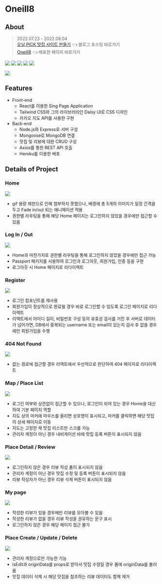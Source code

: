 # Oneill8

## About

> 2022.07.23 - 2022.08.04 <br> [오닐 PICK 맛집 사이트 만들기](https://velog.io/@yujinoneill/series/Oneill8-%EB%A7%9B%EC%A7%91-%EC%82%AC%EC%9D%B4%ED%8A%B8) 👈 블로그 포스팅 바로가기 <br> [Oneill8](https://oneill8.herokuapp.com/) 👈 배포한 페이지 바로가기

<img src="https://img.shields.io/badge/mongodb-47A248?style=for-the-badge&logo=mongodb&logoColor=black"> <img src="https://img.shields.io/badge/express-000000?style=for-the-badge&logo=express&logoColor=white"> <img src="https://img.shields.io/badge/react-61DAFB?style=for-the-badge&logo=react&logoColor=black"> <img src="https://img.shields.io/badge/node.js-339933?style=for-the-badge&logo=node.js&logoColor=black"> <img src="https://img.shields.io/badge/tailwind CSS-06B6D4?style=for-the-badge&logo=tailwind CSS&logoColor=white">

![](https://velog.velcdn.com/images/yujinoneill/post/9ea6dfbc-845d-4f99-9876-53e78f4a60ab/image.png)

## Features

- Front-end
  - React를 이용한 Sing Page Application
  - Tailwind CSS와 그의 라이브러리인 Daisy UI로 CSS 디자인
  - 카카오 지도 API를 사용한 구현
- Back-end
  - Node.js와 Express로 서버 구성
  - Mongoose로 MongoDB 연결
  - 맛집 및 리뷰에 대한 CRUD 구성
  - Axios를 통한 REST API 호출
  - Heroku를 이용한 배포

## Details of Project

### Home

![](https://velog.velcdn.com/images/yujinoneill/post/9ea6dfbc-845d-4f99-9876-53e78f4a60ab/image.png)

- gif 용량 제한으로 인해 첨부하지 못했으나, 배경에 총 5개의 이미지가 일정 간격을 두고 Fade in/out 되는 애니메이션 적용
- 권한별 라우팅을 통해 해당 Home 페이지는 로그인하지 않았을 경우에만 접근할 수 있음

### Log In / Out

![](https://velog.velcdn.com/images/yujinoneill/post/f8a2a63c-560f-434c-9a1d-79bb4b57f249/image.gif)

- Home과 마찬가지로 권한별 라우팅을 통해 로그인하지 않았을 경우에만 접근 가능
- Passport 패키지를 사용하여 로그인과 로그아웃, 회원가입, 인증 등을 구현
- 로그아웃 시 Home 페이지로 리다이렉트

### Register

![](https://velog.velcdn.com/images/yujinoneill/post/e034d559-af99-4c1a-9510-e20fe2997279/image.png)

- 로그인 컴포넌트를 재사용
- 회원가입이 정상적으로 완료될 경우 바로 로그인할 수 있도록 로그인 페이지로 리다이렉트
- 리액트에서 아이디 길이, 비밀번호 구성 등의 유효성 검사를 거친 후 서버로 데이터가 넘어가면, DB에서 중복되는 username 또는 email이 있는지 검사 후 없을 경우에만 회원가입을 수행

### 404 Not Found

![](https://velog.velcdn.com/images/yujinoneill/post/94557591-b14d-4d96-84db-6a7edfe00388/image.png)

- 없는 경로에 접근할 경우 리액트에서 우선적으로 판단하여 404 페이지로 리다이렉트

### Map / Place List

![](https://velog.velcdn.com/images/yujinoneill/post/85599d51-a7f3-4498-b453-650edf26805e/image.gif)

- 로그인 여부와 상관없이 접근할 수 있으나, 로그인이 되어 있는 경우 Home을 대신하여 기본 페이지 역할
- 지도 상의 마커에 마우스를 올리면 상호명이 표시되고, 마커를 클릭하면 해당 맛집의 상세 페이지로 이동
- 지도는 고정한 채 맛집 리스트만 스크롤 가능
- 관리자 계정이 아닌 경우 내비게이션 바에 맛집 등록 버튼이 표시되지 않음

### Place Detail / Review

![](https://velog.velcdn.com/images/yujinoneill/post/2610484a-0245-4a2f-a690-214918dd89f5/image.gif)

- 로그인하지 않은 경우 리뷰 작성 폼이 표시되지 않음
- 관리자 계정이 아닌 경우 맛집 수정 및 등록 버튼이 표시되지 않음
- 리뷰 작성자가 아닌 경우 리뷰 삭제 버튼이 표시되지 않음

### My page

![](https://velog.velcdn.com/images/yujinoneill/post/b6cb51d4-3808-4043-9171-f781a66bf5cf/image.gif)

- 작성한 리뷰가 있을 경우에만 리뷰를 모아볼 수 있음
- 작성한 리뷰가 없을 경우 리뷰 작성을 권유하는 문구 표시
- 로그인하지 않은 경우 해당 페이지 접근 불가

### Place Create / Update / Delete

![](https://velog.velcdn.com/images/yujinoneill/post/f3550c8b-cc84-4cac-8739-cdead9305c7d/image.gif)

- 관리자 계정으로만 가능한 기능
- isEdit과 originData를 props로 받아서 맛집 수정일 경우 폼에 originData를 불러옴
- 맛집 데이터 삭제 시 해당 맛집을 참조하는 리뷰 데이터도 함께 제거
